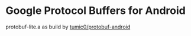 # Google Protocol Buffers for Android

protobuf-lite.a as build by [tumic0/protobuf-android](https://github.com/tumic0/protobuf-android)
